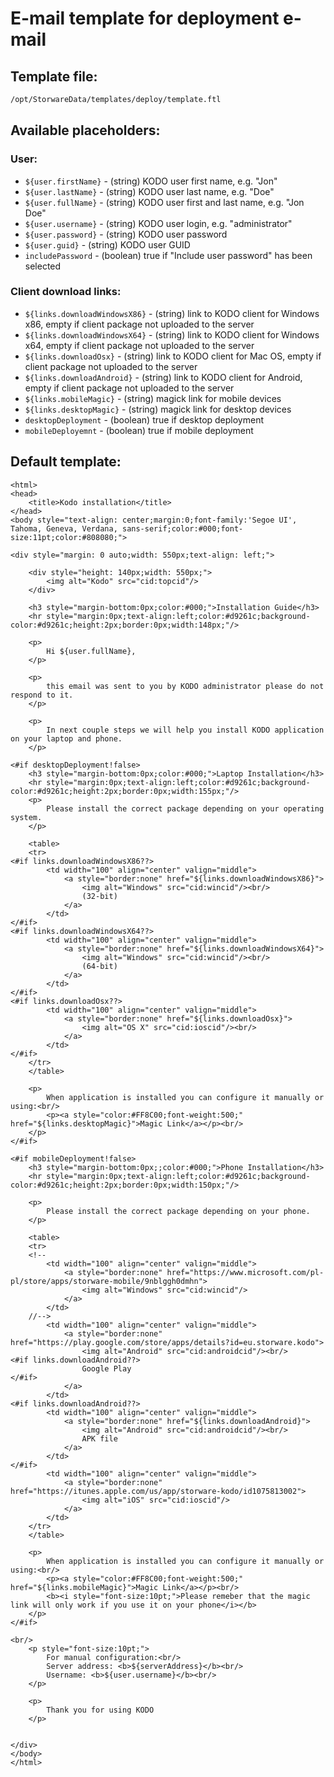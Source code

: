 # E-mail template for deployment e-mail

## **Template file:**

```bash
/opt/StorwareData/templates/deploy/template.ftl
```

## **Available placeholders:**

### User:

* `${user.firstName}` - \(string\) KODO user first name, e.g. "Jon"
* `${user.lastName}` - \(string\) KODO user last name, e.g. "Doe"
* `${user.fullName}` - \(string\) KODO user first and last name, e.g. "Jon Doe"
* `${user.username}` - \(string\) KODO user login, e.g. "administrator"
* `${user.password}` - \(string\) KODO user password
* `${user.guid}` - \(string\) KODO user GUID
* `includePassword` - \(boolean\) true if "Include user password" has been selected

### Client download links:

* `${links.downloadWindowsX86}` - \(string\) link to KODO client for Windows x86, empty if client package not uploaded to the server
* `${links.downloadWindowsX64}` - \(string\) link to KODO client for Windows x64, empty if client package not uploaded to the server
* `${links.downloadOsx}` - \(string\) link to KODO client for Mac OS, empty if client package not uploaded to the server
* `${links.downloadAndroid}` - \(string\) link to KODO client for Android, empty if client package not uploaded to the server
* `${links.mobileMagic}` - \(string\) magick link for mobile devices
* `${links.desktopMagic}` - \(string\) magick link for desktop devices
* `desktopDeployment` - \(boolean\) true if desktop deployment
* `mobileDeployemnt` - \(boolean\) true if mobile deployment

## **Default template:**

```markup
<html>
<head>
    <title>Kodo installation</title>
</head>
<body style="text-align: center;margin:0;font-family:'Segoe UI', Tahoma, Geneva, Verdana, sans-serif;color:#000;font-size:11pt;color:#808080;">

<div style="margin: 0 auto;width: 550px;text-align: left;">

    <div style="height: 140px;width: 550px;">
        <img alt="Kodo" src="cid:topcid"/>
    </div>

    <h3 style="margin-bottom:0px;color:#000;">Installation Guide</h3>
    <hr style="margin:0px;text-align:left;color:#d9261c;background-color:#d9261c;height:2px;border:0px;width:148px;"/>

    <p>
        Hi ${user.fullName},
    </p>

    <p>
        this email was sent to you by KODO administrator please do not respond to it.
    </p>

    <p>
        In next couple steps we will help you install KODO application on your laptop and phone.
    </p>

<#if desktopDeployment!false>
    <h3 style="margin-bottom:0px;color:#000;">Laptop Installation</h3>
    <hr style="margin:0px;text-align:left;color:#d9261c;background-color:#d9261c;height:2px;border:0px;width:155px;"/>
    <p>
        Please install the correct package depending on your operating system.
    </p>

    <table>
    <tr>
<#if links.downloadWindowsX86??>
        <td width="100" align="center" valign="middle">
            <a style="border:none" href="${links.downloadWindowsX86}">
                <img alt="Windows" src="cid:wincid"/><br/>
                (32-bit)
            </a>
        </td>
</#if>
<#if links.downloadWindowsX64??>
        <td width="100" align="center" valign="middle">
            <a style="border:none" href="${links.downloadWindowsX64}">
                <img alt="Windows" src="cid:wincid"/><br/>
                (64-bit)
            </a>
        </td>
</#if>
<#if links.downloadOsx??>
        <td width="100" align="center" valign="middle">
            <a style="border:none" href="${links.downloadOsx}">
                <img alt="OS X" src="cid:ioscid"/><br/>
            </a>
        </td>
</#if>
    </tr>
    </table>

    <p>
        When application is installed you can configure it manually or using:<br/>
        <p><a style="color:#FF8C00;font-weight:500;" href="${links.desktopMagic}">Magic Link</a></p><br/>
    </p>
</#if>

<#if mobileDeployment!false>
    <h3 style="margin-bottom:0px;;color:#000;">Phone Installation</h3>
    <hr style="margin:0px;text-align:left;color:#d9261c;background-color:#d9261c;height:2px;border:0px;width:150px;"/>

    <p>
        Please install the correct package depending on your phone.
    </p>

    <table>
    <tr>
    <!--
        <td width="100" align="center" valign="middle">
            <a style="border:none" href="https://www.microsoft.com/pl-pl/store/apps/storware-mobile/9nblggh0dmhn">
                <img alt="Windows" src="cid:wincid"/>
            </a>
        </td>
    //-->
        <td width="100" align="center" valign="middle">
            <a style="border:none" href="https://play.google.com/store/apps/details?id=eu.storware.kodo">
                <img alt="Android" src="cid:androidcid"/><br/>
<#if links.downloadAndroid??>
                Google Play
</#if>
            </a>
        </td>
<#if links.downloadAndroid??>
        <td width="100" align="center" valign="middle">
            <a style="border:none" href="${links.downloadAndroid}">
                <img alt="Android" src="cid:androidcid"/><br/>
                APK file
            </a>
        </td>
</#if>
        <td width="100" align="center" valign="middle">
            <a style="border:none" href="https://itunes.apple.com/us/app/storware-kodo/id1075813002">
                <img alt="iOS" src="cid:ioscid"/>
            </a>
        </td>
    </tr>
    </table>

    <p>
        When application is installed you can configure it manually or using:<br/>
        <p><a style="color:#FF8C00;font-weight:500;" href="${links.mobileMagic}">Magic Link</a></p><br/>
        <b><i style="font-size:10pt;">Please remeber that the magic link will only work if you use it on your phone</i></b>
    </p>
</#if>

<br/>
    <p style="font-size:10pt;">
        For manual configuration:<br/>
        Server address: <b>${serverAddress}</b><br/>
        Username: <b>${user.username}</b><br/>
    </p>

    <p>
        Thank you for using KODO
    </p>


</div>
</body>
</html>
```

